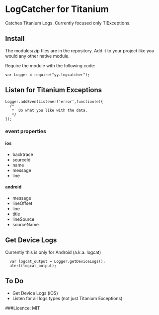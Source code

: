 # LogCatcher for Titanium

Catches Titanium Logs. Currently focused only TiExceptions.

## Install

The modules/zip files are in the repository. Add it to your project like you would any other native module.

Require the module with the following code:

~~~
var Logger = require("yy.logcatcher");
~~~


## Listen for Titanium Exceptions

~~~
Logger.addEventListener('error',function(e){
  /*
   *  Do what you like with the data.
   */
});
~~~

### event properties

#### ios

 * backtrace
 * sourceId
 * name
 * message
 * line

#### android
 * message
 * lineOffset
 * line
 * title
 * lineSource
 * sourceName

## Get Device Logs

Currently this is only for Android (a.k.a. logcat)

~~~
  var logcat_output = Logger.getDeviceLogs();
  alert(logcat_output);
~~~

## To Do

* Get Device Logs (iOS)
* Listen for all logs types (not just Titanium Exceptions)


###Licence: MIT
